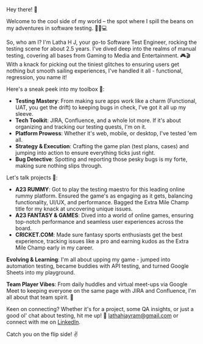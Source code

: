 Hey there! 🌟

Welcome to the cool side of my world – the spot where I spill the beans on my adventures in software testing. 🕵️‍♂️💻

So, who am I? I'm Latha H J, your go-to Software Test Engineer, rocking the testing scene for about 2.5 years. I've dived deep into the realms of manual testing, covering all bases from Gaming to Media and Entertainment. 🎮🎬 With a knack for picking out the tiniest glitches to ensuring users get nothing but smooth sailing experiences, I've handled it all - functional, regression, you name it!

Here's a sneak peek into my toolbox 🧰:
- **Testing Mastery**: From making sure apps work like a charm (Functional, UAT, you get the drift) to keeping bugs in check, I've got it all up my sleeve.
- **Tech Toolkit**: JIRA, Confluence, and a whole lot more. If it's about organizing and tracking our testing quests, I'm on it.
- **Platform Prowess**: Whether it's web, mobile, or desktop, I've tested 'em all.
- **Strategy & Execution**: Crafting the game plan (test plans, cases) and jumping into action to ensure everything ticks just right.
- **Bug Detective**: Spotting and reporting those pesky bugs is my forte, making sure nothing slips through.

Let's talk projects 🚀:
- **A23 RUMMY**: Got to play the testing maestro for this leading online rummy platform. Ensured the game's as engaging as it gets, balancing functionality, UI/UX, and performance. Bagged the Extra Mile Champ title for my knack at uncovering unique issues.
- **A23 FANTASY & GAMES**: Dived into a world of online games, ensuring top-notch performance and seamless user experiences across the board.
- **CRICKET.COM**: Made sure fantasy sports enthusiasts get the best experience, tracking issues like a pro and earning kudos as the Extra Mile Champ early in my career.

**Evolving & Learning**: I'm all about upping my game - jumped into automation testing, became buddies with API testing, and turned Google Sheets into my playground.

**Team Player Vibes**: From daily huddles and virtual meet-ups via Google Meet to keeping everyone on the same page with JIRA and Confluence, I'm all about that team spirit. 💪

Keen on connecting? Whether it's for a project, some QA insights, or just a good ol' chat about testing, hit me up! 📧 lathahjayram@gmail.com or connect with me on [LinkedIn](https://www.linkedin.com/in/latha-hj/).

Catch you on the flip side! ✌️
